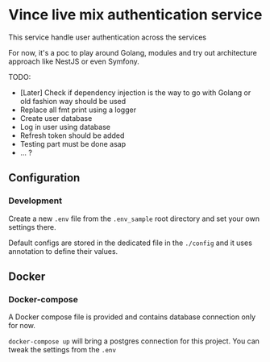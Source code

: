 # Vince live mix authentication service


This service handle user authentication across the services

For now, it's a poc to play around Golang, modules and try out architecture approach like NestJS or even Symfony.

TODO:
 - [Later] Check if dependency injection is the way to go with Golang or old fashion way should be used
 - Replace all fmt print using a logger
 - Create user database 
 - Log in user using database
 - Refresh token should be added
 - Testing part must be done asap
 - ... ?

 ## Configuration

 ### Development

 Create a new `.env` file from the `.env_sample` root directory and set your own settings there.
 
 Default configs are stored in the dedicated file in the `./config`  and it uses annotation to define their values.


 ## Docker

 ### Docker-compose

 A Docker compose file is provided and contains database connection only for now.

 `docker-compose up` will bring a postgres connection for this project. You can tweak the settings from the `.env`